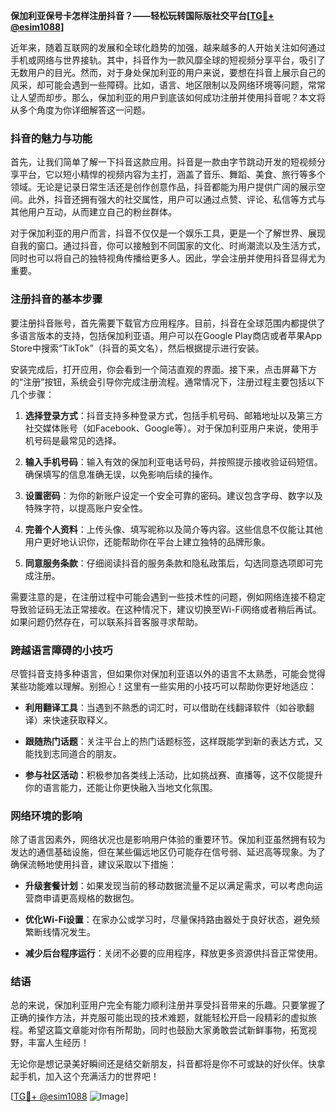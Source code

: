 **保加利亚保号卡怎样注册抖音？——轻松玩转国际版社交平台[[TG💪+ @esim1088](https://t.me/s/esim1088)]**

近年来，随着互联网的发展和全球化趋势的加强，越来越多的人开始关注如何通过手机或网络与世界接轨。其中，抖音作为一款风靡全球的短视频分享平台，吸引了无数用户的目光。然而，对于身处保加利亚的用户来说，要想在抖音上展示自己的风采，却可能会遇到一些障碍。比如，语言、地区限制以及网络环境等问题，常常让人望而却步。那么，保加利亚的用户到底该如何成功注册并使用抖音呢？本文将从多个角度为你详细解答这一问题。

### 抖音的魅力与功能

首先，让我们简单了解一下抖音这款应用。抖音是一款由字节跳动开发的短视频分享平台，它以短小精悍的视频内容为主打，涵盖了音乐、舞蹈、美食、旅行等多个领域。无论是记录日常生活还是创作创意作品，抖音都能为用户提供广阔的展示空间。此外，抖音还拥有强大的社交属性，用户可以通过点赞、评论、私信等方式与其他用户互动，从而建立自己的粉丝群体。

对于保加利亚的用户而言，抖音不仅仅是一个娱乐工具，更是一个了解世界、展现自我的窗口。通过抖音，你可以接触到不同国家的文化、时尚潮流以及生活方式，同时也可以将自己的独特视角传播给更多人。因此，学会注册并使用抖音显得尤为重要。

### 注册抖音的基本步骤

要注册抖音账号，首先需要下载官方应用程序。目前，抖音在全球范围内都提供了多语言版本的支持，包括保加利亚语。用户可以在Google Play商店或者苹果App Store中搜索“TikTok”（抖音的英文名），然后根据提示进行安装。

安装完成后，打开应用，你会看到一个简洁直观的界面。接下来，点击屏幕下方的“注册”按钮，系统会引导你完成注册流程。通常情况下，注册过程主要包括以下几个步骤：

1. **选择登录方式**：抖音支持多种登录方式，包括手机号码、邮箱地址以及第三方社交媒体账号（如Facebook、Google等）。对于保加利亚用户来说，使用手机号码是最常见的选择。
   
2. **输入手机号码**：输入有效的保加利亚电话号码，并按照提示接收验证码短信。确保填写的信息准确无误，以免影响后续的操作。

3. **设置密码**：为你的新账户设定一个安全可靠的密码。建议包含字母、数字以及特殊字符，以提高账户安全性。

4. **完善个人资料**：上传头像、填写昵称以及简介等内容。这些信息不仅能让其他用户更好地认识你，还能帮助你在平台上建立独特的品牌形象。

5. **同意服务条款**：仔细阅读抖音的服务条款和隐私政策后，勾选同意选项即可完成注册。

需要注意的是，在注册过程中可能会遇到一些技术性的问题，例如网络连接不稳定导致验证码无法正常接收。在这种情况下，建议切换至Wi-Fi网络或者稍后再试。如果问题仍然存在，可以联系抖音客服寻求帮助。

### 跨越语言障碍的小技巧

尽管抖音支持多种语言，但如果你对保加利亚语以外的语言不太熟悉，可能会觉得某些功能难以理解。别担心！这里有一些实用的小技巧可以帮助你更好地适应：

- **利用翻译工具**：当遇到不熟悉的词汇时，可以借助在线翻译软件（如谷歌翻译）来快速获取释义。
  
- **跟随热门话题**：关注平台上的热门话题标签，这样既能学到新的表达方式，又能找到志同道合的朋友。
  
- **参与社区活动**：积极参加各类线上活动，比如挑战赛、直播等，这不仅能提升你的语言能力，还能让你更快融入当地文化氛围。

### 网络环境的影响

除了语言因素外，网络状况也是影响用户体验的重要环节。保加利亚虽然拥有较为发达的通信基础设施，但在某些偏远地区仍可能存在信号弱、延迟高等现象。为了确保流畅地使用抖音，建议采取以下措施：

- **升级套餐计划**：如果发现当前的移动数据流量不足以满足需求，可以考虑向运营商申请更高规格的数据包。
  
- **优化Wi-Fi设置**：在家办公或学习时，尽量保持路由器处于良好状态，避免频繁断线情况发生。
  
- **减少后台程序运行**：关闭不必要的应用程序，释放更多资源供抖音正常使用。

### 结语

总的来说，保加利亚用户完全有能力顺利注册并享受抖音带来的乐趣。只要掌握了正确的操作方法，并克服可能出现的技术难题，就能轻松开启一段精彩的虚拟旅程。希望这篇文章能对你有所帮助，同时也鼓励大家勇敢尝试新鲜事物，拓宽视野，丰富人生经历！

无论你是想记录美好瞬间还是结交新朋友，抖音都将是你不可或缺的好伙伴。快拿起手机，加入这个充满活力的世界吧！

[[TG💪+ @esim1088](https://t.me/s/esim1088) ![Image](https://i.postimg.cc/4NQfJmqS/Snipaste-2025-05-13-00-14-12.png)]
